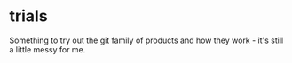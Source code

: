 # trials
Something to try out the git family of products and how they work - it's still a little messy for me.

